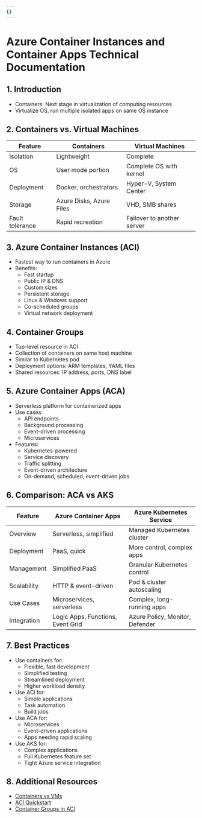 ```yaml
---
{}
---
```

# Azure Container Instances and Container Apps Technical Documentation

## 1. Introduction
- Containers: Next stage in virtualization of computing resources
- Virtualize OS, run multiple isolated apps on same OS instance

## 2. Containers vs. Virtual Machines
| Feature | Containers | Virtual Machines |
|---------|------------|-------------------|
| Isolation | Lightweight | Complete |
| OS | User mode portion | Complete OS with kernel |
| Deployment | Docker, orchestrators | Hyper-V, System Center |
| Storage | Azure Disks, Azure Files | VHD, SMB shares |
| Fault tolerance | Rapid recreation | Failover to another server |

## 3. Azure Container Instances (ACI)
- Fastest way to run containers in Azure
- Benefits:
  - Fast startup
  - Public IP & DNS
  - Custom sizes
  - Persistent storage
  - Linux & Windows support
  - Co-scheduled groups
  - Virtual network deployment

## 4. Container Groups
- Top-level resource in ACI
- Collection of containers on same host machine
- Similar to Kubernetes pod
- Deployment options: ARM templates, YAML files
- Shared resources: IP address, ports, DNS label

## 5. Azure Container Apps (ACA)
- Serverless platform for containerized apps
- Use cases:
  - API endpoints
  - Background processing
  - Event-driven processing
  - Microservices
- Features:
  - Kubernetes-powered
  - Service discovery
  - Traffic splitting
  - Event-driven architecture
  - On-demand, scheduled, event-driven jobs

## 6. Comparison: ACA vs AKS
| Feature | Azure Container Apps | Azure Kubernetes Service |
|---------|----------------------|---------------------------|
| Overview | Serverless, simplified | Managed Kubernetes cluster |
| Deployment | PaaS, quick | More control, complex apps |
| Management | Simplified PaaS | Granular Kubernetes control |
| Scalability | HTTP & event-driven | Pod & cluster autoscaling |
| Use Cases | Microservices, serverless | Complex, long-running apps |
| Integration | Logic Apps, Functions, Event Grid | Azure Policy, Monitor, Defender |

## 7. Best Practices
- Use containers for:
  - Flexible, fast development
  - Simplified testing
  - Streamlined deployment
  - Higher workload density
- Use ACI for:
  - Simple applications
  - Task automation
  - Build jobs
- Use ACA for:
  - Microservices
  - Event-driven applications
  - Apps needing rapid scaling
- Use AKS for:
  - Complex applications
  - Full Kubernetes feature set
  - Tight Azure service integration

## 8. Additional Resources
- [Containers vs VMs](https://docs.microsoft.com/en-us/virtualization/windowscontainers/about/containers-vs-vm)
- [ACI Quickstart](https://docs.microsoft.com/en-us/azure/container-instances/container-instances-quickstart-portal)
- [Container Groups in ACI](https://docs.microsoft.com/en-us/azure/container-instances/container-instances-container-groups)